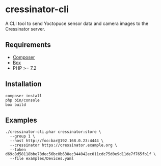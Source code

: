 cressinator-cli
===============

A CLI tool to send Yoctopuce sensor data and camera images to the Cressinator server.

## Requirements

  * [Composer](https://getcomposer.org/)
  * [Box](https://github.com/humbug/box)
  * PHP >= 7.2

## Installation

    composer install
    php bin/console
    box build

## Examples

    ./cressinator-cli.phar cressinator:store \
      --group 1 \
      --host http://foo:bar@192.168.0.23:4444 \
      --cressinator https://cressinator.example.org \
      --token d69c8d58118bbe78dec56bc0b638ec344042ec011cdc75d0e9d11de7f765fb1f \
      --file examples/Devices.yaml
